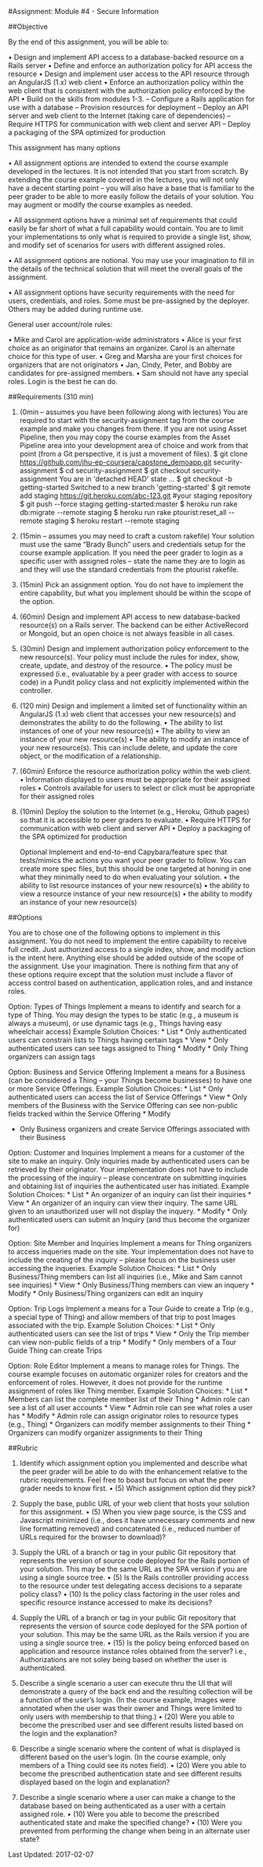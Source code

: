 #Assignment: Module #4 - Secure Information

##Objective

By the end of this assignment, you will be able to:

• Design and implement API access to a database-backed resource on a Rails server
• Define and enforce an authorization policy for API access the resource
• Design and implement user access to the API resource through an AngularJS (1.x) web client
• Enforce an authorization policy within the web client that is consistent with the authorization policy enforced by
  the API
• Build on the skills from modules 1-3.
– Configure a Rails application for use with a database
– Provision resources for deployment
– Deploy an API server and web client to the Internet (taking care of dependencies)
– Require HTTPS for communication with web client and server API
– Deploy a packaging of the SPA optimized for production

This assignment has many options

• All assignment options are intended to extend the course example developed in the lectures. It is not intended
  that you start from scratch. By extending the course example covered in the lectures, you will not only have a
  decent starting point – you will also have a base that is familiar to the peer grader to be able to more easily
  follow the details of your solution. You may augment or modify the course examples as needed.

• All assignment options have a minimal set of requirements that could easily be far short of what a full capability would
  contain. You are to limit your implementations to only what is required to provide a single list, show, and modify set of
  scenarios for users with different assigned roles.

• All assignment options are notional. You may use your imagination to fill in the details of the technical solution
that will meet the overall goals of the assignment.

• All assignment options have security requirements with the need for users, credentials, and roles. Some must be
pre-assigned by the deployer. Others may be added during runtime use.

General user account/role rules:

• Mike and Carol are application-wide administrators
• Alice is your first choice as an originator that remains an organizer. Carol is an alternate choice for this type of
  user.
• Greg and Marsha are your first choices for organizers that are not originators
• Jan, Cindy, Peter, and Bobby are candidates for pre-assigned members.
• Sam should not have any special roles. Login is the best he can do.

##Requirements (310 min)

1. (0min – assumes you have been following along with lectures) You are required to start with the
   security-assignment tag from the course example and make you changes from there. If you are not
   using Asset Pipeline, then you may copy the course examples from the Asset Pipeline area into your development 
   area of choice and work from that point (from a Git perspective, it is just a movement of files).
 $ git clone https://github.com/jhu-ep-coursera/capstone_demoapp.git security-assignment
 $ cd security-assignment
 $  git checkout security-assignment
    You are in 'detached HEAD' state ...
 $ git checkout -b getting-started
    Switched to a new branch 'getting-started'
 $ git remote add staging https://git.heroku.com/abc-123.git #your staging repository
 $ git push --force staging getting-started:master
 $ heroku run rake db:migrate --remote staging
 $ heroku run rake ptourist:reset_all --remote staging
 $ heroku restart --remote staging

2. (15min – assumes you may need to craft a custom rakefile) Your solution must use the same “Brady Bunch” users
   and credentials setup for the course example application. If you need the peer grader to login as a specific user
   with assigned roles – state the name they are to login as and they will use the standard credentials from the
   ptourist rakefile.

3. (15min) Pick an assignment option. You do not have to implement the entire capability, but what you implement
   should be within the scope of the option.

4. (60min) Design and implement API access to new database-backed resource(s) on a Rails server. The backend
   can be either ActiveRecord or Mongoid, but an open choice is not always feasible in all cases.

5. (30min) Design and implement authorization policy enforcement to the new resource(s). Your policy must include
   the rules for index, show, create, update, and destroy of the resource.
•  The policy must be expressed (i.e., evaluatable by a peer grader with access to source code) in a Pundit
   policy class and not explicitly implemented within the controller.
6. (120 min) Design and implement a limited set of functionality within an AngularJS (1.x) web client that accesses
   your new resource(s) and demonstrates the ability to do the following.
• The ability to list instances of one of your new resource(s)
• The ability to view an instance of your new resource(s)
• The ability to modify an instance of your new resource(s). This can include delete, and update the core
  object, or the modification of a relationship.

7. (60min) Enforce the resource authorization policy within the web client.
•  Information displayed to users must be appropriate for their assigned roles
•  Controls available for users to select or click must be appropriate for their assigned roles

8. (10min) Deploy the solution to the Internet (e.g., Heroku, Github pages) so that it is accessible to peer graders to
   evaluate.
• Require HTTPS for communication with web client and server API
• Deploy a packaging of the SPA optimized for production

   Optional Implement and end-to-end Capybara/feature spec that tests/mimics the actions you want your peer grader to
   follow. You can create more spec files, but this should be one targeted at honing in one what they minimally need to
   do when evaluating your solution.
• the ability to list resource instances of your new resource(s)
• the ability to view a resource instance of your new resource(s)
• the ability to modify an instance of your new resource(s)

##Options

   You are to chose one of the following options to implement in this assignment. You do not need to implement the
   entire capability to receive full credit. Just authorized access to a single index, show, and modify action is the intent
   here. Anything else should be added outside of the scope of the assignment.
   Use your imagination. There is nothing firm that any of these options require except that the solution must include a
   flavor of access control based on authentication, application roles, and and instance roles.

Option: Types of Things
    Implement a means to identify and search for a type of Thing. You may design the types to be static (e.g., a museum
   is always a museum), or use dynamic tags (e.g., Things having easy wheelchair access)
Example Solution Choices: * List * Only authenticated users can constrain lists to Things having certain tags * View *
   Only authenticated users can see tags assigned to Thing * Modify * Only Thing organizers can assign tags

Option: Business and Service Offering
   Implement a means for a Business (can be considered a Thing – your Things become businesses) to have one or more
   Service Offerings.
Example Solution Choices: * List * Only authenticated users can access the list of Service Offerings * View * Only
   members of the Business with the Service Offering can see non-public fields tracked within the Service Offering * Modify 
   * Only Business organizers and create Service Offerings associated with their Business

Option: Customer and Inquiries
   Implement a means for a customer of the site to make an inquiry. Only inquiries made by authenticated users can
   be retrieved by their originator. Your implementation does not have to include the processing of the inquiry – please
   concentrate on submitting inquiries and obtaining list of inquiries the authenticated user has initiated.
Example Solution Choices: * List * An organizer of an inquiry can list their inquiries * View * An organizer of an
    inquiry can view their inquiry. The same URL given to an unauthorized user will not display the inquery. * Modify *
  Only authenticated users can submit an Inquiry (and thus become the organizer for)

Option: Site Member and Inquiries
   Implement a means for Thing organizers to access inqueries made on the site. Your implementation does not have to
   include the creating of the inquiry – please focus on the business user accessing the inqueries.
Example Solution Choices: * List * Only Business/Thing members can list all inquiries (i.e., Mike and Sam cannot see
   inquiries) * View * Only Business/Thing members can view an inquery * Modify * Only Business/Thing organizers
   can edit an inquiry

Option: Trip Logs
   Implement a means for a Tour Guide to create a Trip (e.g., a special type of Thing) and allow members of that trip to
   post Images associated with the trip.
Example Solution Choices: * List * Only authenticated users can see the list of trips * View * Only the Trip member
   can view non-public fields of a trip * Modify * Only members of a Tour Guide Thing can create Trips

Option: Role Editor
   Implement a means to manage roles for Things. The course example focuses on automatic organizer roles for creators
   and the enforcement of roles. However, it does not provide for the runtime assignment of roles like Thing member.
Example Solution Choices: * List * Members can list the complete member list of their Thing * Admin role can see a
   list of all user accounts * View * Admin role can see what roles a user has * Modify * Admin role can assign originator
   roles to resource types (e.g., Thing) * Organizers can modify member assignments to their Thing * Organizers can
   modify organizer assignments to their Thing

##Rubric

1. Identify which assignment option you implemented and describe what the peer grader will be able to do with the
   enhancement relative to the rubric requirements. Feel free to boast but focus on what the peer grader needs to
   know first.
•  (5) Which assignment option did they pick?

2. Supply the base, public URL of your web client that hosts your solution for this assignment.
•  (5) When you view page source, is the CSS and Javascript minimized (i.e., does it have unnecessary
   comments and new line formatting removed) and concatenated (i.e., reduced number of URLs required
   for the browser to download)?

3. Supply the URL of a branch or tag in your public Git repository that represents the version of source code
   deployed for the Rails portion of your solution. This may be the same URL as the SPA version if you are using a
   single source tree.
•  (5) Is the Rails controller providing access to the resource under test delegating access decisions to a separate
   policy class?
•  (10) Is the policy class factoring in the user roles and specific resource instance accessed to make its decisions?

4. Supply the URL of a branch or tag in your public Git repository that represents the version of source code
   deployed for the SPA portion of your solution. This may be the same URL as the Rails version if you are using a
   single source tree.
•  (15) Is the policy being enforced based on application and resource instance roles obtained from the server?
   i.e., Authorizations are not soley being based on whether the user is authenticated.

5. Describe a single scenario a user can execute thru the UI that will demonstrate a query of the back end and the
   resulting collection will be a function of the user’s login. (In the course example, Images were annotated when
   the user was their owner and Things were limited to only users with membership to that thing.)
•  (20) Were you able to become the prescribed user and see different results listed based on the login and the
   explanation?

6. Describe a single scenario where the content of what is displayed is different based on the user’s login. (In the
   course example, only members of a Thing could see its notes field).
•  (20) Were you able to become the prescribed authentication state and see different results displayed based
   on the login and explanation?

7. Describe a single scenario where a user can make a change to the database based on being authenticated as a
   user with a certain assigned role.
•  (10) Were you able to become the prescribed authenticated state and make the specified change?
•  (10) Were you prevented from performing the change when being in an alternate user state?

Last Updated: 2017-02-07